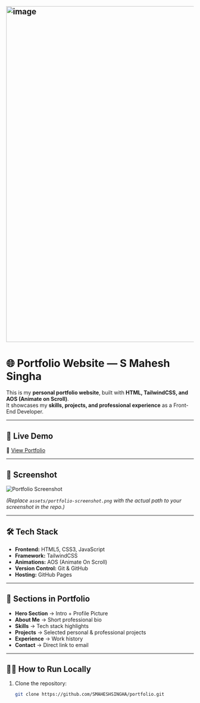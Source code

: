 ## <img width="1896" height="902" alt="image" src="https://github.com/user-attachments/assets/2bb4e867-80d5-4c03-8f83-0d8ab19016f2" />



# 🌐 Portfolio Website — S Mahesh Singha

This is my **personal portfolio website**, built with **HTML, TailwindCSS, and AOS (Animate on Scroll)**.  
It showcases my **skills, projects, and professional experience** as a Front-End Developer.

---

## 🚀 Live Demo
🔗 [View Portfolio](https://smaheshsingha.github.io/portfolio/)

---

## 📸 Screenshot
![Portfolio Screenshot](assets/portfolio-screenshot.png)

*(Replace `assets/portfolio-screenshot.png` with the actual path to your screenshot in the repo.)*

---

## 🛠️ Tech Stack
- **Frontend:** HTML5, CSS3, JavaScript
- **Framework:** TailwindCSS
- **Animations:** AOS (Animate On Scroll)
- **Version Control:** Git & GitHub
- **Hosting:** GitHub Pages

---

## 📂 Sections in Portfolio
- **Hero Section** → Intro + Profile Picture
- **About Me** → Short professional bio
- **Skills** → Tech stack highlights
- **Projects** → Selected personal & professional projects
- **Experience** → Work history
- **Contact** → Direct link to email

---

## 🧑‍💻 How to Run Locally
1. Clone the repository:
   ```bash
   git clone https://github.com/SMAHESHSINGHA/portfolio.git
